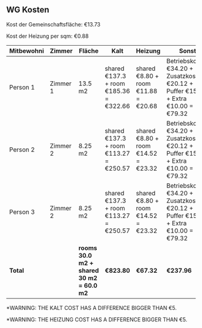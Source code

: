 ## WG Kosten

                
Kost der Gemeinschaftsfläche: €13.73
                
Kost der Heizung per sqm: €0.88

                
| Mitbewohni | Zimmer | Fläche | Kalt | Heizung | Sonst | Warm |
| --- | --- | --- | --- | --- | --- | --- |
| Person 1 | Zimmer 1 | 13.5 m2 | shared €137.3 + room €185.36 = €322.66 | shared €8.80 + room €11.88 = €20.68 | Betriebskosten €34.20 + Zusatzkosten €20.12 + Puffer €15.00 + Extra €10.00 = €79.32 | €422.66 |
| Person 2 | Zimmer 2 | 8.25 m2 | shared €137.3 + room €113.27 = €250.57 | shared €8.80 + room €14.52 = €23.32 | Betriebskosten €34.20 + Zusatzkosten €20.12 + Puffer €15.00 + Extra €10.00 = €79.32 | €353.21 |
| Person 3 | Zimmer 2 | 8.25 m2 | shared €137.3 + room €113.27 = €250.57 | shared €8.80 + room €14.52 = €23.32 | Betriebskosten €34.20 + Zusatzkosten €20.12 + Puffer €15.00 + Extra €10.00 = €79.32 | €353.21 |
| **Total** |  | **rooms 30.0 m2 + shared 30 m2 = 60.0 m2** | **€823.80** | **€67.32** | **€237.96** | **€1129.08** |

\*WARNING: THE KALT COST HAS A DIFFERENCE BIGGER THAN €5.

\*WARNING: THE HEIZUNG COST HAS A DIFFERENCE BIGGER THAN €5.
